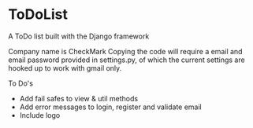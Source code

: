 # ToDoList
A ToDo list built with the Django framework

Company name is CheckMark
Copying the code will require a email and email password provided in 
settings.py, of which the current settings are hooked up to work with gmail only.


To Do's
- Add fail safes to view & util methods
- Add error messages to login, register and validate email
- Include logo